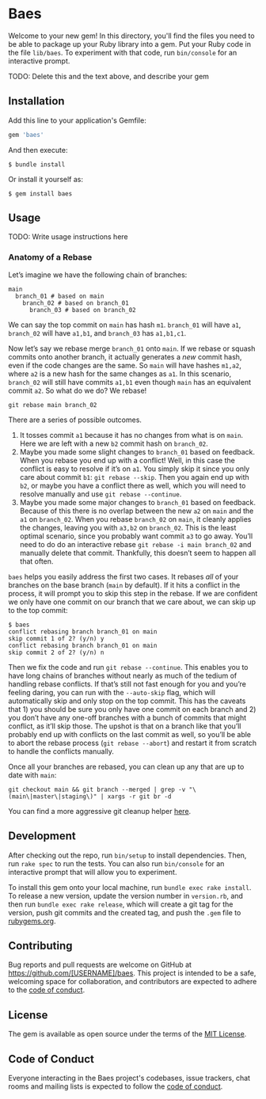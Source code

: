 # Baes

Welcome to your new gem! In this directory, you'll find the files you need to
be able to package up your Ruby library into a gem. Put your Ruby code in the
file `lib/baes`. To experiment with that code, run `bin/console` for an
interactive prompt.

TODO: Delete this and the text above, and describe your gem

## Installation

Add this line to your application's Gemfile:

```ruby
gem 'baes'
```

And then execute:

    $ bundle install

Or install it yourself as:

    $ gem install baes

## Usage

TODO: Write usage instructions here

### Anatomy of a Rebase

Let’s imagine we have the following chain of branches:

```
main
  branch_01 # based on main
    branch_02 # based on branch_01
      branch_03 # based on branch_02
```

We can say the top commit on `main` has hash `m1`. `branch_01` will have `a1`,
`branch_02` will have `a1,b1`, and `branch_03` has `a1,b1,c1`.

Now let’s say we rebase merge `branch_01` onto `main`. If we rebase or squash
commits onto another branch, it actually generates a _new_ commit hash, even if
the code changes are the same. So `main` will have hashes `m1,a2`, where `a2`
is a new hash for the same changes as `a1`. In this scenario, `branch_02` will
still have commits `a1,b1` even though `main` has an equivalent commit `a2`. So
what do we do? We rebase!

```
git rebase main branch_02
```

There are a series of possible outcomes.

1. It tosses commit `a1` because it has no changes from what is on `main`. Here
   we are left with a new `b2` commit hash on `branch_02`.
2. Maybe you made some slight changes to `branch_01` based on feedback. When
   you rebase you end up with a conflict! Well, in this case the conflict is
   easy to resolve if it’s on `a1`. You simply skip it since you only care
   about commit `b1`: `git rebase --skip`. Then you again end up with `b2`, or
   maybe you have a conflict there as well, which you will need to resolve
   manually and use `git rebase --continue`.
3. Maybe you made some major changes to `branch_01` based on feedback. Because
   of this there is no overlap between the new `a2` on `main` and the `a1` on
   `branch_02`. When you rebase `branch_02` on `main`, it cleanly applies the
   changes, leaving you with `a3,b2` on `branch_02`. This is the least optimal
   scenario, since you probably want commit `a3` to go away. You’ll need to do
   do an interactive rebase `git rebase -i main branch_02` and manually delete
   that commit. Thankfully, this doesn’t seem to happen all that often.

`baes` helps you easily address the first two cases. It rebases _all_ of your
branches on the base branch (`main` by default). If it hits a conflict in the
process, it will prompt you to skip this step in the rebase. If we are
confident we only have one commit on our branch that we care about, we can skip
up to the top commit:

```
$ baes
conflict rebasing branch branch_01 on main
skip commit 1 of 2? (y/n) y
conflict rebasing branch branch_01 on main
skip commit 2 of 2? (y/n) n
```

Then we fix the code and run `git rebase --continue`. This enables you to have
long chains of branches without nearly as much of the tedium of handling rebase
conflicts. If that’s still not fast enough for you and you’re feeling daring,
you can run with the `--auto-skip` flag, which will automatically skip and only
stop on the top commit. This has the caveats that 1) you should be sure you
only have one commit on each branch and 2) you don’t have any one-off branches
with a bunch of commits that might conflict, as it’ll skip those. The upshot is
that on a branch like that you’ll probably end up with conflicts on the last
commit as well, so you’ll be able to abort the rebase process (`git rebase
--abort`) and restart it from scratch to handle the conflicts manually.

Once all your branches are rebased, you can clean up any that are up to date
with `main`:

```
git checkout main && git branch --merged | grep -v "\(main\|master\|staging\)" | xargs -r git br -d
```

You can find a more aggressive git cleanup helper [here][gc].

## Development

After checking out the repo, run `bin/setup` to install dependencies. Then, run
`rake spec` to run the tests. You can also run `bin/console` for an interactive
prompt that will allow you to experiment.

To install this gem onto your local machine, run `bundle exec rake install`. To
release a new version, update the version number in `version.rb`, and then run
`bundle exec rake release`, which will create a git tag for the version, push
git commits and the created tag, and push the `.gem` file to
[rubygems.org](https://rubygems.org).

## Contributing

Bug reports and pull requests are welcome on GitHub at
https://github.com/[USERNAME]/baes. This project is intended to be a safe,
welcoming space for collaboration, and contributors are expected to adhere to
the [code of
conduct](https://github.com/[USERNAME]/baes/blob/main/CODE_OF_CONDUCT.md).

## License

The gem is available as open source under the terms of the [MIT License](https://opensource.org/licenses/MIT).

## Code of Conduct

Everyone interacting in the Baes project's codebases, issue trackers, chat rooms and mailing lists is expected to follow the [code of conduct](https://github.com/[USERNAME]/baes/blob/main/CODE_OF_CONDUCT.md).

[gc]: https://github.com/mockdeep/dotfiles/blob/414c34b6a35dd512c88fa86d4d1f896f603a5af2/bash/aliases#L123-L129
